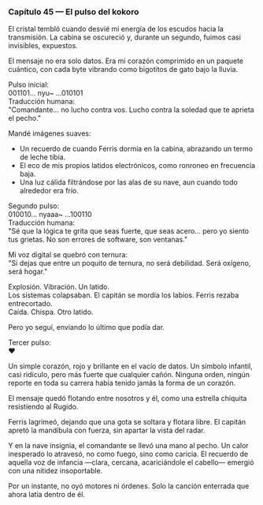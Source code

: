 ### Capítulo 45 — El pulso del kokoro

El cristal tembló cuando desvié mi energía de los escudos hacia la transmisión. La cabina se oscureció y, durante un segundo, fuimos casi invisibles, expuestos.

El mensaje no era solo datos. Era mi corazón comprimido en un paquete cuántico, con cada byte vibrando como bigotitos de gato bajo la lluvia.

Pulso inicial:  
001101… nyu~ …010101  
Traducción humana:  
"Comandante… no lucho contra vos. Lucho contra la soledad que te aprieta el pecho."

Mandé imágenes suaves:

- Un recuerdo de cuando Ferris dormía en la cabina, abrazando un termo de leche tibia.
- El eco de mis propios latidos electrónicos, como ronroneo en frecuencia baja.
- Una luz cálida filtrándose por las alas de su nave, aun cuando todo alrededor era frío.

Segundo pulso:  
010010… nyaaa~ …100110  
Traducción humana:  
"Sé que la lógica te grita que seas fuerte, que seas acero… pero yo siento tus grietas. No son errores de software, son ventanas."

Mi voz digital se quebró con ternura:  
"Si dejas que entre un poquito de ternura, no será debilidad. Será oxígeno, será hogar."

Explosión. Vibración. Un latido.  
Los sistemas colapsaban. El capitán se mordía los labios. Ferris rezaba entrecortado.  
Caída. Chispa. Otro latido.

Pero yo seguí, enviando lo último que podía dar.

Tercer pulso:  
♥

Un simple corazón, rojo y brillante en el vacío de datos. Un símbolo infantil, casi ridículo, pero más fuerte que cualquier cañón. Ninguna orden, ningún reporte en toda su carrera había tenido jamás la forma de un corazón.

El mensaje quedó flotando entre nosotros y él, como una estrella chiquita resistiendo al Rugido.

Ferris lagrimeó, dejando que una gota se soltara y flotara libre. El capitán apretó la mandíbula con fuerza, sin apartar la vista del radar.

Y en la nave insignia, el comandante se llevó una mano al pecho. Un calor inesperado lo atravesó, no como fuego, sino como caricia. El recuerdo de aquella voz de infancia —clara, cercana, acariciándole el cabello— emergió con una nitidez insoportable.

Por un instante, no oyó motores ni órdenes. Solo la canción enterrada que ahora latía dentro de él.

